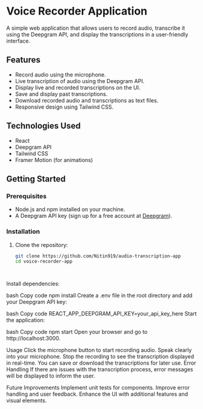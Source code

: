 # Voice Recorder Application

A simple web application that allows users to record audio, transcribe it using the Deepgram API, and display the transcriptions in a user-friendly interface.

## Features

- Record audio using the microphone.
- Live transcription of audio using the Deepgram API.
- Display live and recorded transcriptions on the UI.
- Save and display past transcriptions.
- Download recorded audio and transcriptions as text files.
- Responsive design using Tailwind CSS.

## Technologies Used

- React
- Deepgram API
- Tailwind CSS
- Framer Motion (for animations)

## Getting Started

### Prerequisites

- Node.js and npm installed on your machine.
- A Deepgram API key (sign up for a free account at [Deepgram](https://deepgram.com/)).

### Installation

1. Clone the repository:

   ```bash
   git clone https://github.com/Nitin919/audio-transcription-app
   cd voice-recorder-app




Install dependencies:

bash
Copy code
npm install
Create a .env file in the root directory and add your Deepgram API key:

bash
Copy code
REACT_APP_DEEPGRAM_API_KEY=your_api_key_here
Start the application:

bash
Copy code
npm start
Open your browser and go to http://localhost:3000.

Usage
Click the microphone button to start recording audio.
Speak clearly into your microphone.
Stop the recording to see the transcription displayed in real-time.
You can save or download the transcriptions for later use.
Error Handling
If there are issues with the transcription process, error messages will be displayed to inform the user.

Future Improvements
Implement unit tests for components.
Improve error handling and user feedback.
Enhance the UI with additional features and visual elements.